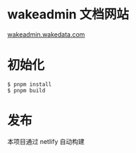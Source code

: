 # wakeadmin 文档网站

[wakeadmin.wakedata.com](https://wakeadmin.wakedata.com)

# 初始化

```
$ pnpm install
$ pnpm build
```

# 发布

本项目通过 netlify 自动构建
